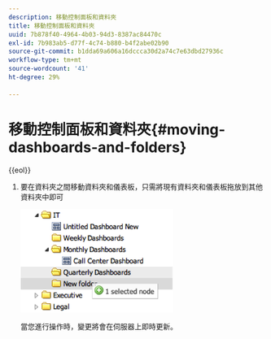 ```yaml
---
description: 移動控制面板和資料夾
title: 移動控制面板和資料夾
uuid: 7b878f40-4964-4b03-94d3-8387ac84470c
exl-id: 7b983ab5-d77f-4c74-b880-b4f2abe02b90
source-git-commit: b1dda69a606a16dccca30d2a74c7e63dbd27936c
workflow-type: tm+mt
source-wordcount: '41'
ht-degree: 29%

---
```


# 移動控制面板和資料夾{#moving-dashboards-and-folders}

{{eol}}

1. 要在資料夾之間移動資料夾和儀表板，只需將現有資料夾和儀表板拖放到其他資料夾中即可

   ![](assets/move_folder.png)

   當您進行操作時，變更將會在伺服器上即時更新。
